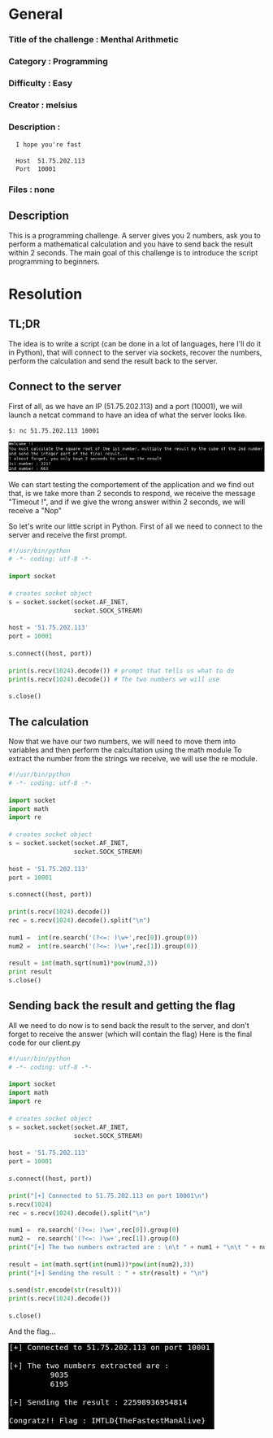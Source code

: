 # General


### Title of the challenge : Menthal Arithmetic
### Category : Programming
### Difficulty : Easy
### Creator : melsius
### Description :
      I hope you're fast

      Host 	51.75.202.113
      Port 	10001
### Files : none


## Description

This is a programming challenge. A server gives you 2 numbers, ask you to perform a mathematical calculation and you have to send back the result within 2 seconds. The main goal of this challenge is to introduce the script programming to beginners.

# Resolution

## TL;DR
The idea is to write a script (can be done in a lot of languages, here I'll do it in Python), that will connect to the server via sockets, recover the numbers, perform the calculation and send the result back to the server.

## Connect to the server

First of all, as we have an IP (51.75.202.113) and a port (10001), we will launch a netcat command to have an idea of what the server looks like.

```
$: nc 51.75.202.113 10001
```

![prompt](https://raw.githubusercontent.com/m3lsius/SanthacklausWU/master/Capture%20WU/MenthalArithmetic/prompt.png)


We can start testing the comportement of the application and we find out that, is we take more than 2 seconds to respond, we receive the message "Timeout !", and if we give the wrong answer within 2 seconds, we will receive a "Nop"

So let's write our little script in Python. First of all we need to connect to the server and receive the first prompt.

```python
#!/usr/bin/python
# -*- coding: utf-8 -*-

import socket

# creates socket object
s = socket.socket(socket.AF_INET,
                  socket.SOCK_STREAM)

host = '51.75.202.113'
port = 10001

s.connect((host, port))

print(s.recv(1024).decode()) # prompt that tells us what to do
print(s.recv(1024).decode()) # The two numbers we will use

s.close()
```

## The calculation

Now that we have our two numbers, we will need to move them into variables and then perform the calcultation using the math module
To extract the number from the strings we receive, we will use the re module.

```python
#!/usr/bin/python
# -*- coding: utf-8 -*-

import socket
import math
import re

# creates socket object
s = socket.socket(socket.AF_INET,
                  socket.SOCK_STREAM)

host = '51.75.202.113'
port = 10001

s.connect((host, port))

print(s.recv(1024).decode())
rec = s.recv(1024).decode().split("\n")

num1 =  int(re.search('(?<=: )\w+',rec[0]).group(0))
num2 =  int(re.search('(?<=: )\w+',rec[1]).group(0))

result = int(math.sqrt(num1)*pow(num2,3))
print result
s.close()
```

## Sending back the result and getting the flag

All we need to do now is to send back the result to the server, and don't forget to receive the answer (which will contain the flag)
Here is the final code for our client.py

```python
#!/usr/bin/python
# -*- coding: utf-8 -*-

import socket
import math
import re

# creates socket object
s = socket.socket(socket.AF_INET,
                  socket.SOCK_STREAM)

host = '51.75.202.113'
port = 10001

s.connect((host, port))

print("[+] Connected to 51.75.202.113 on port 10001\n")
s.recv(1024)
rec = s.recv(1024).decode().split("\n")

num1 =  re.search('(?<=: )\w+',rec[0]).group(0)
num2 =  re.search('(?<=: )\w+',rec[1]).group(0)
print("[+] The two numbers extracted are : \n\t " + num1 + "\n\t " + num2 + "\n")

result = int(math.sqrt(int(num1))*pow(int(num2),3))
print("[+] Sending the result : " + str(result) + "\n")

s.send(str.encode(str(result)))
print(s.recv(1024).decode())

s.close()
```

And the flag...

![](https://raw.githubusercontent.com/m3lsius/SanthacklausWU/master/Capture%20WU/MenthalArithmetic/flag.png)
